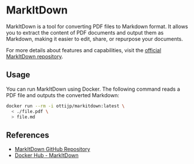 # MarkItDown

MarkItDown is a tool for converting PDF files to Markdown format. It allows you to extract the content of PDF documents and output them as Markdown, making it easier to edit, share, or repurpose your documents.

For more details about features and capabilities, visit the [official MarkItDown repository](https://github.com/microsoft/markitdown).

## Usage

You can run MarkItDown using Docker. The following command reads a PDF file and outputs the converted Markdown:

```sh
docker run --rm -i ottijp/markitdown:latest \
  < ./file.pdf \
  > file.md
```

## References

- [MarkItDown GitHub Repository](https://github.com/microsoft/markitdown)
- [Docker Hub - MarkItDown](https://hub.docker.com/r/ottijp/markitdown)
